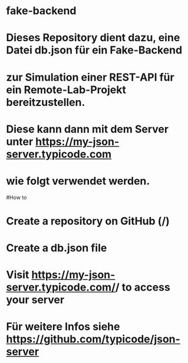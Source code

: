 # fake-backend
# Dieses Repository dient dazu, eine Datei db.json für ein Fake-Backend
# zur Simulation einer REST-API für ein Remote-Lab-Projekt bereitzustellen.
# Diese kann dann mit dem Server unter https://my-json-server.typicode.com
# wie folgt verwendet werden.

#How to

# Create a repository on GitHub (<your-username>/<your-repo>)
# Create a db.json file
# Visit https://my-json-server.typicode.com/<your-username>/<your-repo> to access your server

# Für weitere Infos siehe https://github.com/typicode/json-server
